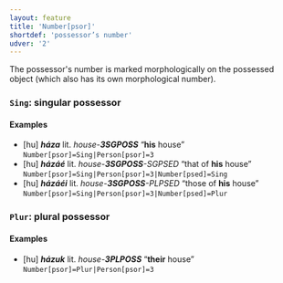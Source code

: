 ```yaml
---
layout: feature
title: 'Number[psor]'
shortdef: 'possessor’s number'
udver: '2'
---
```


The possessor's number is marked morphologically on the possessed object
(which also has its own morphological number).

### <a name="Sing">`Sing`</a>: singular possessor

#### Examples

* [hu] _<b>háza</b>_ lit. _house-<b>3SGPOSS</b>_ “<b>his</b> house” `Number[psor]=Sing|Person[psor]=3`
* [hu] _<b>házáé</b>_ lit. _house-<b>3SGPOSS</b>-SGPSED_ “that of <b>his</b> house” `Number[psor]=Sing|Person[psor]=3|Number[psed]=Sing`
* [hu] _<b>házáéi</b>_ lit. _house-<b>3SGPOSS</b>-PLPSED_ “those of <b>his</b> house” `Number[psor]=Sing|Person[psor]=3|Number[psed]=Plur`

### <a name="Plur">`Plur`</a>: plural possessor

#### Examples

* [hu] _<b>házuk</b>_ lit. _house-<b>3PLPOSS</b>_ “<b>their</b> house” `Number[psor]=Plur|Person[psor]=3`

<!-- Interlanguage links updated Út 9. května 2023, 20:03:42 CEST -->
